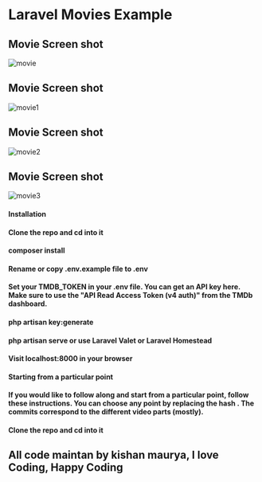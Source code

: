 # Laravel Movies Example

## Movie Screen shot

![movie](https://user-images.githubusercontent.com/45098599/79384215-17354880-7f84-11ea-9553-1cd852b653eb.png)
## Movie Screen shot

![movie1](https://user-images.githubusercontent.com/45098599/79384219-18667580-7f84-11ea-85f6-3e1ef177ef67.png)
## Movie Screen shot

![movie2](https://user-images.githubusercontent.com/45098599/79384228-1ac8cf80-7f84-11ea-8790-a6018c2aa3db.png)
## Movie Screen shot

![movie3](https://user-images.githubusercontent.com/45098599/79384236-1c929300-7f84-11ea-974b-633250f2bf63.png)

#### Installation
#### Clone the repo and cd into it
#### composer install
#### Rename or copy .env.example file to .env
#### Set your TMDB_TOKEN in your .env file. You can get an API key here. Make sure to use the "API Read Access Token (v4 auth)" from the TMDb dashboard.
#### php artisan key:generate
#### php artisan serve or use Laravel Valet or Laravel Homestead
#### Visit localhost:8000 in your browser
#### Starting from a particular point
#### If you would like to follow along and start from a particular point, follow these instructions. You can choose any point by replacing the hash . The commits correspond to the different video parts (mostly).

#### Clone the repo and cd into it


## All code maintan by kishan maurya, I love Coding, Happy Coding
